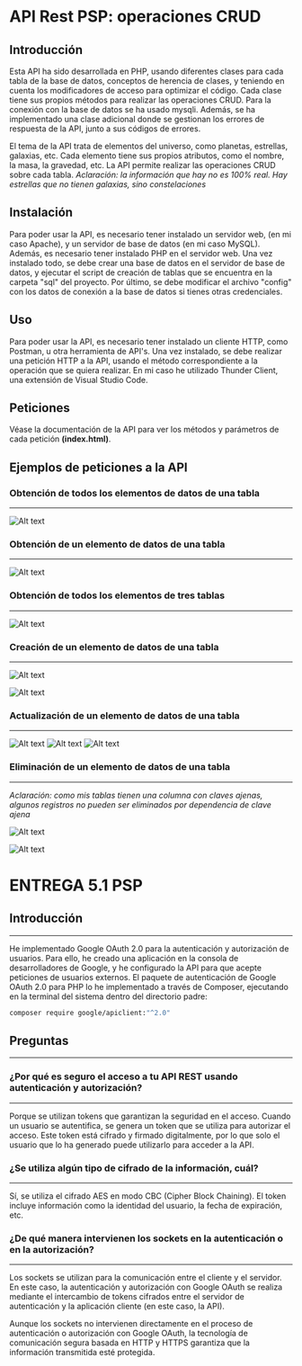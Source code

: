# API Rest PSP: operaciones CRUD
## Introducción
Esta API ha sido desarrollada en PHP, usando diferentes clases para cada tabla de la base de datos, conceptos de herencia de clases, y teniendo en cuenta los modificadores de acceso para optimizar el código. Cada clase tiene sus propios métodos para realizar las operaciones CRUD. Para la conexión con la base de datos se ha usado mysqli. Además, se ha implementado una clase adicional donde se gestionan los errores de respuesta de la API, junto a sus códigos de errores.

El tema de la API trata de elementos del universo, como planetas, estrellas, galaxias, etc. Cada elemento tiene sus propios atributos, como el nombre, la masa, la gravedad, etc. La API permite realizar las operaciones CRUD sobre cada tabla.
<i>Aclaración: la información que hay no es 100% real. Hay estrellas que no tienen galaxias, sino constelaciones</i>

## Instalación
Para poder usar la API, es necesario tener instalado un servidor web, (en mi caso Apache), y un servidor de base de datos (en mi caso MySQL). Además, es necesario tener instalado PHP en el servidor web. Una vez instalado todo, se debe crear una base de datos en el servidor de base de datos, y ejecutar el script de creación de tablas que se encuentra en la carpeta "sql" del proyecto. Por último, se debe modificar el archivo "config" con los datos de conexión a la base de datos si tienes otras credenciales.
## Uso
Para poder usar la API, es necesario tener instalado un cliente HTTP, como Postman, u otra herramienta de API's. Una vez instalado, se debe realizar una petición HTTP a la API, usando el método correspondiente a la operación que se quiera realizar. En mi caso he utilizado Thunder Client, una extensión de Visual Studio Code.

## Peticiones
Véase la documentación de la API para ver los métodos y parámetros de cada petición <strong>(index.html)</strong>.

## Ejemplos de peticiones a la API
### Obtención de todos los elementos de datos de una tabla
---
![Alt text](api_rest/img/ksnip_20230310-101631.png)

### Obtención de un elemento de datos de una tabla
---
![Alt text](api_rest/img/ksnip_20230310-103353.png)

### Obtención de todos los elementos de tres tablas
---
![Alt text](api_rest/img/ksnip_20230310-111726.png)

### Creación de un elemento de datos de una tabla
---
![Alt text](api_rest/img/ksnip_20230310-104319.png)

![Alt text](api_rest/img/ksnip_20230310-104415.png)

### Actualización de un elemento de datos de una tabla
---
![Alt text](api_rest/img/ksnip_20230310-112159.png)
![Alt text](api_rest/img/ksnip_20230310-112331.png)
![Alt text](api_rest/img/ksnip_20230310-112417.png)

### Eliminación de un elemento de datos de una tabla
---
<i>Aclaración: como mis tablas tienen una columna con claves ajenas, algunos registros no pueden ser eliminados por dependencia de clave ajena</i>

![Alt text](api_rest/img/ksnip_20230310-114521.png)

![Alt text](api_rest/img/ksnip_20230310-115735.png)

# ENTREGA 5.1 PSP
## Introducción
---
He implementado Google OAuth 2.0 para la autenticación y autorización de usuarios. Para ello, he creado una aplicación en la consola de desarrolladores de Google, y he configurado la API para que acepte peticiones de usuarios externos. El paquete de autenticación de Google OAuth 2.0 para PHP lo he implementado a través de Composer, ejecutando en la terminal del sistema dentro del directorio padre:

```bash
composer require google/apiclient:"^2.0"
```
## Preguntas
---
### ¿Por qué es seguro el acceso a tu API REST usando autenticación y autorización?
---
Porque se utilizan tokens que garantizan la seguridad en el acceso. Cuando un usuario se autentifica, se genera un token que se utiliza para autorizar el acceso. Este token está cifrado y firmado digitalmente, por lo que solo el usuario que lo ha generado puede utilizarlo para acceder a la API.

### ¿Se utiliza algún tipo de cifrado de la información, cuál?
---
Sí, se utiliza el cifrado AES en modo CBC (Cipher Block Chaining). El token incluye información como la identidad del usuario, la fecha de expiración, etc.

### ¿De qué manera intervienen los sockets en la autenticación o en la autorización?
---
Los sockets se utilizan para la comunicación entre el cliente y el servidor. En este caso, la autenticación y autorización con Google OAuth se realiza mediante el intercambio de tokens cifrados entre el servidor de autenticación y la aplicación cliente (en este caso, la API). 

Aunque los sockets no intervienen directamente en el proceso de autenticación o autorización con Google OAuth, la tecnología de comunicación segura basada en HTTP y HTTPS garantiza que la información transmitida esté protegida.
